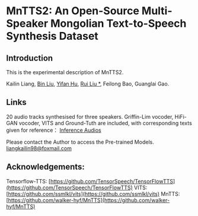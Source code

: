 # MnTTS2: An Open-Source Multi-Speaker Mongolian Text-to-Speech Synthesis Dataset
 
## Introduction
This is the experimental description of MnTTS2.

Kailin Liang, [Bin Liu](https://github.com/SolitaryWayfarer), [Yifan Hu](https://github.com/walker-hyf), [Rui Liu *](https://ttslr.github.io/), Feilong Bao, Guanglai Gao.


## Links
20 audio tracks synthesised for three speakers. Griffin-Lim vocoder, HiFi-GAN vocoder, VITS and Ground-Tuth are included, with corresponding texts given for reference：
[Inference Audios](https://drive.google.com/drive/folders/1xu672DyctsRIhtAkI8a9URHLj7Sv_YRd?usp=share_link)

Please contact the Author to access the Pre-trained Models.
liangkailin98@foxmail.com



## Acknowledgements:


Tensorflow-TTS: [https://github.com/TensorSpeech/TensorFlowTTS](https://github.com/TensorSpeech/TensorFlowTTS)
VITS: [https://github.com/ssmlkl/vits](https://github.com/ssmlkl/vits)
MnTTS: [https://github.com/walker-hyf/MnTTS](https://github.com/walker-hyf/MnTTS)
